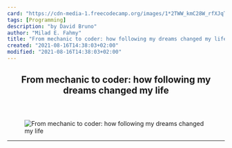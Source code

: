 ```yaml
---
card: "https://cdn-media-1.freecodecamp.org/images/1*2TWW_kmC28W_rfXJqT6oPg.jpeg"
tags: [Programming]
description: "by David Bruno"
author: "Milad E. Fahmy"
title: "From mechanic to coder: how following my dreams changed my life"
created: "2021-08-16T14:38:03+02:00"
modified: "2021-08-16T14:38:03+02:00"
---
```

<div class="site-wrapper">
<main id="site-main" class="site-main outer">
<div class="inner">
<article class="post-full post tag-programming tag-technology tag-software-development tag-inspiration tag-life-lessons ">
<header class="post-full-header">
<h1 class="post-full-title">From mechanic to coder: how following my dreams changed my life</h1>
</header>
<figure class="post-full-image">
<picture>
<source media="(max-width: 700px)" sizes="1px" srcset="data:image/gif;base64,R0lGODlhAQABAIAAAAAAAP///yH5BAEAAAAALAAAAAABAAEAAAIBRAA7 1w">
<source media="(min-width: 701px)" sizes="(max-width: 800px) 400px,
(max-width: 1170px) 700px,
1400px" srcset="https://cdn-media-1.freecodecamp.org/images/1*2TWW_kmC28W_rfXJqT6oPg.jpeg 300w,
https://cdn-media-1.freecodecamp.org/images/1*2TWW_kmC28W_rfXJqT6oPg.jpeg 600w,
https://cdn-media-1.freecodecamp.org/images/1*2TWW_kmC28W_rfXJqT6oPg.jpeg 1000w,
https://cdn-media-1.freecodecamp.org/images/1*2TWW_kmC28W_rfXJqT6oPg.jpeg 2000w">
<img onerror="this.style.display='none'" src="https://cdn-media-1.freecodecamp.org/images/1*2TWW_kmC28W_rfXJqT6oPg.jpeg" alt="From mechanic to coder: how following my dreams changed my life">
</picture>
</figure>
<section class="post-full-content">
<div class="post-content medium-migrated-article">
</div>
<hr>
</section>
</article>
</div>
</main>
</div>
<!-- Google Tag Manager (noscript) -->
<!-- End Google Tag Manager (noscript) -->
